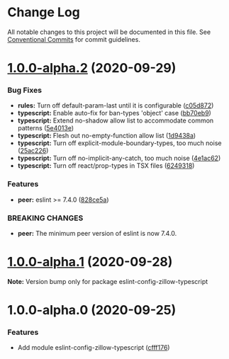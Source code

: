 # Change Log

All notable changes to this project will be documented in this file.
See [Conventional Commits](https://conventionalcommits.org) for commit guidelines.

# [1.0.0-alpha.2](https://github.com/zillow/javascript/compare/eslint-config-zillow-typescript@1.0.0-alpha.1...eslint-config-zillow-typescript@1.0.0-alpha.2) (2020-09-29)


### Bug Fixes

* **rules:** Turn off default-param-last until it is configurable ([c05d872](https://github.com/zillow/javascript/commit/c05d872f553c368b571f9babd82764a21189019a))
* **typescript:** Enable auto-fix for ban-types 'object' case ([bb70eb9](https://github.com/zillow/javascript/commit/bb70eb9d014a6c276e0446f6b09055023dc065e3))
* **typescript:** Extend no-shadow allow list to accommodate common patterns ([5e4013e](https://github.com/zillow/javascript/commit/5e4013e9697f2d28229bf964894941903f003d28))
* **typescript:** Flesh out no-empty-function allow list ([1d9438a](https://github.com/zillow/javascript/commit/1d9438acdef5e61dee9c78c16a7690654ab8668a))
* **typescript:** Turn off explicit-module-boundary-types, too much noise ([25ac226](https://github.com/zillow/javascript/commit/25ac226ffc2af781089f78f12fabb47255b0f308))
* **typescript:** Turn off no-implicit-any-catch, too much noise ([4e1ac62](https://github.com/zillow/javascript/commit/4e1ac62d1219b7380f984d429385e5e6134996b8))
* **typescript:** Turn off react/prop-types in TSX files ([6249318](https://github.com/zillow/javascript/commit/6249318bdc5b0250161d7a34070b4a104b7657c5))


### Features

* **peer:** eslint >= 7.4.0 ([828ce5a](https://github.com/zillow/javascript/commit/828ce5a7fa03d72e84976f679d8c582a77a4b987))


### BREAKING CHANGES

* **peer:** The minimum peer version of eslint is now 7.4.0.





# [1.0.0-alpha.1](https://github.com/zillow/javascript/compare/eslint-config-zillow-typescript@1.0.0-alpha.0...eslint-config-zillow-typescript@1.0.0-alpha.1) (2020-09-28)

**Note:** Version bump only for package eslint-config-zillow-typescript





# 1.0.0-alpha.0 (2020-09-25)


### Features

* Add module eslint-config-zillow-typescript ([cfff176](https://github.com/zillow/javascript/commit/cfff1766796a08d68f4c676f26c603fa55145662))
